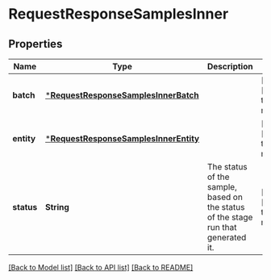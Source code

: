 # RequestResponseSamplesInner


## Properties
Name | Type | Description | Notes
------------ | ------------- | ------------- | -------------
**batch** | [***RequestResponseSamplesInnerBatch**](RequestResponseSamplesInnerBatch.md) |  | [optional] [default to nothing]
**entity** | [***RequestResponseSamplesInnerEntity**](RequestResponseSamplesInnerEntity.md) |  | [optional] [default to nothing]
**status** | **String** | The status of the sample, based on the status of the stage run that generated it. | [optional] [default to nothing]


[[Back to Model list]](../README.md#models) [[Back to API list]](../README.md#api-endpoints) [[Back to README]](../README.md)


